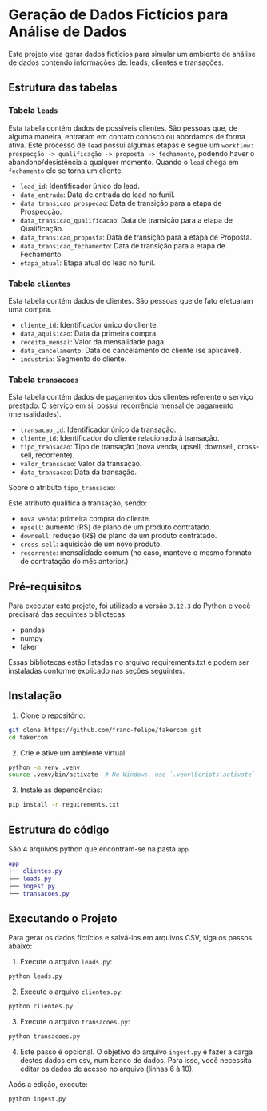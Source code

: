 # Geração de Dados Fictícios para Análise de Dados

Este projeto visa gerar dados fictícios para simular um ambiente de análise de dados contendo informações de: leads, clientes e transações.

## Estrutura das tabelas

### Tabela `leads`

Esta tabela contém dados de possíveis clientes. São pessoas que, de alguma maneira, entraram em contato conosco ou abordamos de forma ativa. Este processo de `lead` possui algumas etapas e segue um `workflow: prospecção -> qualificação -> proposta -> fechamento`, podendo haver o abandono/desistência a qualquer momento. Quando o `lead` chega em `fechamento` ele se torna um cliente. 

- `lead_id`: Identificador único do lead.
- `data_entrada`: Data de entrada do lead no funil.
- `data_transicao_prospecao`: Data de transição para a etapa de Prospecção.
- `data_transicao_qualificacao`: Data de transição para a etapa de Qualificação.
- `data_transicao_proposta`: Data de transição para a etapa de Proposta.
- `data_transicao_fechamento`: Data de transição para a etapa de Fechamento.
- `etapa_atual`: Etapa atual do lead no funil.

### Tabela `clientes`

Esta tabela contém dados de clientes. São pessoas que de fato efetuaram uma compra.

- `cliente_id`: Identificador único do cliente.
- `data_aquisicao`: Data da primeira compra.
- `receita_mensal`: Valor da mensalidade paga.
- `data_cancelamento`: Data de cancelamento do cliente (se aplicável).
- `industria`: Segmento do cliente.

### Tabela `transacoes`

Esta tabela contém dados de pagamentos dos clientes referente o serviço prestado. O serviço em si, possui recorrência mensal de pagamento (mensalidades).

- `transacao_id`: Identificador único da transação.
- `cliente_id`: Identificador do cliente relacionado à transação.
- `tipo_transacao`: Tipo de transação (nova venda, upsell, downsell, cross-sell, recorrente).
- `valor_transacao`: Valor da transação.
- `data_transacao`: Data da transação.

Sobre o atributo `tipo_transacao`:

Este atributo qualifica a transação, sendo: 
- `nova venda`: primeira compra do cliente.
- `upsell`: aumento (R$) de plano de um produto contratado.
- `downsell`: redução (R$) de plano de um produto contratado.
- `cross-sell`: aquisição de um novo produto.
- `recorrente`:  mensalidade comum (no caso, manteve o mesmo formato de contratação do mês anterior.)

## Pré-requisitos

Para executar este projeto, foi utilizado a versão `3.12.3` do Python e  você precisará das seguintes bibliotecas:

- pandas
- numpy
- faker

Essas bibliotecas estão listadas no arquivo requirements.txt e podem ser instaladas conforme explicado nas seções seguintes.

## Instalação

1. Clone o repositório:

```sh
git clone https://github.com/franc-felipe/fakercom.git
cd fakercom
```

2. Crie e ative um ambiente virtual:

```sh
python -m venv .venv
source .venv/bin/activate  # No Windows, use `.venv\Scripts\activate`
```

3. Instale as dependências:

```sh
pip install -r requirements.txt
```

## Estrutura do código

São 4 arquivos python que encontram-se na pasta `app`.

```lua
app
├── clientes.py
├── leads.py
├── ingest.py
└── transacoes.py
```

## Executando o Projeto

Para gerar os dados fictícios e salvá-los em arquivos CSV, siga os passos abaixo:

1. Execute o arquivo `leads.py`:

```sh
python leads.py
```

2. Execute o arquivo `clientes.py`:

```sh
python clientes.py
```

3. Execute o arquivo `transacoes.py`:

```sh
python transacoes.py
```

4. Este passo é opcional. O objetivo do arquivo `ingest.py` é fazer a carga destes dados em csv, num banco de dados. Para isso, você necessita editar os dados de acesso no arquivo (linhas 6 à 10).

Após a edição, execute:

```sh
python ingest.py
```




